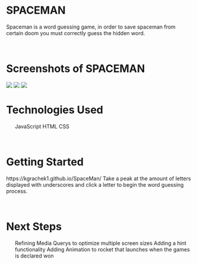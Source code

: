 <h1>SPACEMAN</h1>
<p>Spaceman is a word guessing game, in order to save spaceman from certain doom you must correctly guess the hidden word.</p>
<br>
<h1>Screenshots of SPACEMAN</h1>
<div>
<img src="https://i.imgur.com/zCAv8hr.png">
<img src="https://i.imgur.com/O6AhyS8.png">
<img src="https://i.imgur.com/kDjGeJC.png">
<br>
</div>
<h1>Technologies Used</h1>
<ul>
JavaScript
HTML
CSS
</ul>
<br>
<h1>Getting Started</h1>
<p>
https://kgrachek1.github.io/SpaceMan/
Take a peak at the amount of letters displayed with underscores and click a letter to begin the word guessing process.
</p>
<br>
<h1>Next Steps</h1>
<ul>
Refining Media Querys to optimize multiple screen sizes
Adding a hint functionality
Adding Animation to rocket that launches when the games is declared won
</ul>